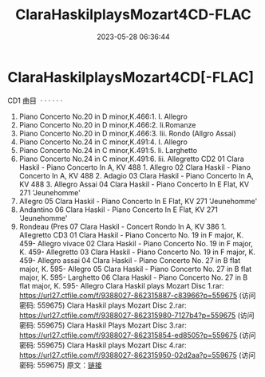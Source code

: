 ﻿---
title: ClaraHaskilplaysMozart4CD-FLAC
date: 2023-05-28 06:36:44
categories: 古典音乐、新世纪、纯音雅乐
tags: 纯音雅乐
---
# ClaraHaskilplaysMozart4CD[-FLAC]

CD1
曲目  · · · · · ·
1. Piano Concerto No.20 in D minor,K.466:1. I. Allegro
2. Piano Concerto No.20 in D minor,K.466:2. Ii.Romanze
3. Piano Concerto No.20 in D minor,K.466:3. Iii. Rondo (Allgro
Assai)
4. Piano Concerto No.24 in C minor,K.491:4. I. Allegro
5. Piano Concerto No.24 in C minor,K.491:5. Ii. Larghetto
6. Piano Concerto No.24 in C minor,K.491:6. Iii. Allegretto
CD2
01 Clara Haskil - Piano Concerto In A, KV 488 1. Allegro
02 Clara Haskil - Piano Concerto In A, KV 488 2. Adagio
03 Clara Haskil - Piano Concerto In A, KV 488 3. Allegro
Assai
04 Clara Haskil - Piano Concerto In E Flat, KV 271 'Jeunehomme'
1. Allegro
05 Clara Haskil - Piano Concerto In E Flat, KV 271 'Jeunehomme'
2. Andantino
06 Clara Haskil - Piano Concerto In E Flat, KV 271 'Jeunehomme'
3. Rondeau (Pres
07 Clara Haskil - Concert Rondo In A, KV 386 1. Allegretto
CD3
01 Clara Haskil - Piano Concerto No. 19 in F major, K. 459-
Allegro vivace
02 Clara Haskil - Piano Concerto No. 19 in F major, K. 459-
Allegretto
03 Clara Haskil - Piano Concerto No. 19 in F major, K. 459-
Allegro assai
04 Clara Haskil - Piano Concerto No. 27 in B flat major, K. 595-
Allegro
05 Clara Haskil - Piano Concerto No. 27 in B flat major, K. 595-
Larghetto
06 Clara Haskil - Piano Concerto No. 27 in B flat major, K. 595-
Allegro
Clara Haskil plays Mozart Disc 1.rar: https://url27.ctfile.com/f/9388027-862315887-c83966?p=559675
(访问密码: 559675)
Clara Haskil plays Mozart Disc 2.rar: https://url27.ctfile.com/f/9388027-862315980-7127b4?p=559675
(访问密码: 559675)
Clara Haskil Plays Mozart Disc 3.rar: https://url27.ctfile.com/f/9388027-862315854-ed8505?p=559675
(访问密码: 559675)
Clara Haskil plays Mozart Disc 4.rar: https://url27.ctfile.com/f/9388027-862315950-02d2aa?p=559675
(访问密码: 559675)
原文：[链接](https://blog.sina.com.cn/s/blog_1647c7e760103122l.html)